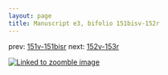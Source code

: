 ```yaml
---
layout: page
title: Manuscript e3, bifolio 151bisv-152r
---
```


prev: [151v-151bisr](../151v-151bisr/) next: [152v-153r](../152v-153r/)



[![Linked to zoomble image](http://www.homermultitext.org/iipsrv?IIIF=/project/homer/pyramidal/deepzoom/hmt/e3bifolio/v1/E3_151bisv_152r.tif/full/2000,/0/default.jpg)](http://www.homermultitext.org/ict2/?urn=urn:cite2:hmt:e3bifolio.v1:E3_151bisv_152r)

